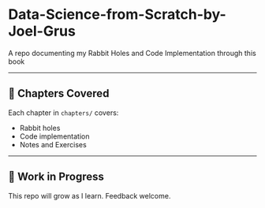 # Data-Science-from-Scratch-by-Joel-Grus
A repo documenting my Rabbit Holes and Code Implementation through this book

---

## 📖 Chapters Covered

Each chapter in `chapters/` covers:

- Rabbit holes
- Code implementation
- Notes and Exercises

---

## 🚧 Work in Progress
This repo will grow as I learn. Feedback welcome.
